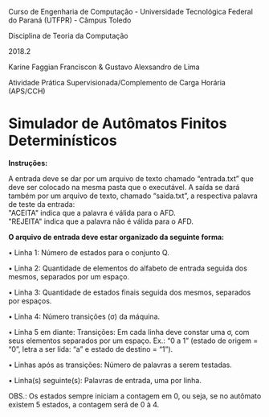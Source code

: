 Curso de Engenharia de Computação - Universidade Tecnológica Federal do Paraná (UTFPR) - Câmpus Toledo

Disciplina de Teoria da Computação

2018.2

Karine Faggian Franciscon &
Gustavo Alexsandro de Lima

Atividade Prática Supervisionada/Complemento de Carga Horária (APS/CCH)

# Simulador de Autômatos Finitos Determinísticos

**Instruções:**

A entrada deve se dar por um arquivo de texto chamado “entrada.txt” que deve ser colocado na mesma pasta que o executável.
A saída se dará também por um arquivo de texto, chamado “saida.txt”, a respectiva palavra de teste da entrada:
</br> "ACEITA" indica que a palavra é válida para o AFD.
</br> "REJEITA" indica que a palavra não é válida para o AFD.

**O arquivo de entrada deve estar organizado da seguinte forma:**

• Linha 1: Número de estados para o conjunto Q.

• Linha 2: Quantidade de elementos do alfabeto de entrada seguida dos mesmos, separados por um espaço. 

• Linha 3: Quantidade de estados finais seguida dos mesmos, separados por espaços.

• Linha 4: Número transições (σ) da máquina.

• Linha 5 em diante: Transições: Em cada linha deve constar uma σ, 
com seus elementos separados por um espaço. 
Ex.: “0 a 1” (estado de origem = “0”, letra a ser lida: “a” e estado de destino = “1”).

• Linhas após as transições: Número de palavras a serem testadas.

• Linha(s) seguinte(s): Palavras de entrada, uma por linha.

OBS.: Os estados sempre iniciam a contagem em 0, ou seja, se no autômato existem 5 estados, a contagem será de 0 à 4.
